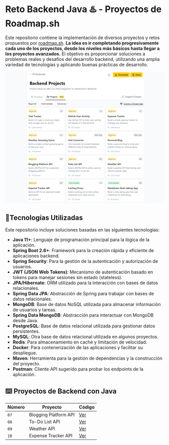 # Reto Backend Java ♨️ - Proyectos de Roadmap.sh

Este repositorio contiene la implementación de diversos proyectos y retos propuestos por [roadmap.sh](https://roadmap.sh/backend/projects). **La idea es ir completando progresivamente cada uno de los proyectos, desde los niveles más básicos hasta llegar a los proyectos avanzados.** El objetivo es proporcionar soluciones a problemas reales y desafíos del desarrollo backend, utilizando una amplia variedad de tecnologías y aplicando buenas prácticas de desarrollo. 

<p align="center">
  <img src="img.png" alt="reto" width="800"/>
</p>

## 🚀Tecnologías Utilizadas

Este repositorio incluye soluciones basadas en las siguientes tecnologías:

- **Java 11+**: Lenguaje de programación principal para la lógica de la aplicación.
- **Spring Boot 2.6+**: Framework para la creación rápida y eficiente de aplicaciones backend.
- **Spring Security**: Para la gestión de la autenticación y autorización de usuarios.
- **JWT (JSON Web Tokens)**: Mecanismo de autenticación basado en tokens para manejar sesiones sin estado (stateless).
- **JPA/Hibernate**: ORM utilizado para la interacción con bases de datos relacionales.
- **Spring Data JPA**: Abstracción de Spring para trabajar con bases de datos relacionales.
- **MongoDB**: Base de datos NoSQL utilizada para almacenar información de usuarios y tareas.
- **Spring Data MongoDB**: Abstracción para interactuar con MongoDB desde Java.
- **PostgreSQL**: Base de datos relacional utilizada para gestionar datos persistentes.
- **MySQL**: Otra base de datos relacional utilizada en algunos proyectos.
- **Redis**: Para almacenamiento en caché y limitación de velocidad.
- **Docker**: Para contenerización de las aplicaciones y facilitar su despliegue.
- **Maven**: Herramienta para la gestión de dependencias y la construcción del proyecto.
- **Postman**: Cliente API sugerido para probar los endpoints de la aplicación.


## ⌨️ Proyectos de Backend con Java

<div align="center">

| Número | Proyecto | Código |
| --- | --- | --- |
| `07` | Blogging Platform API | [Ver](https://github.com/RendevMq/Backend-Projects-Java/tree/main/Beg07BloggingPlatformAPI) |
| `08` | To-Do List API | [Ver](https://github.com/RendevMq/Backend-Projects-Java/tree/main/Beg08TodoListAPI) |
| `09` | Weather API | [Ver](https://github.com/RendevMq/Backend-Projects-Java/tree/main/Beg09WeatherAPI) |
| `10` | Expense Tracker API | [Ver](https://github.com/RendevMq/Backend-Projects-Java/tree/main/Beg10ExpenseTrackerAPI) |

</div>


